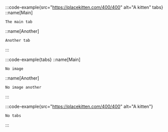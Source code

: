 :::code-example{src="https://placekitten.com/400/400" alt="A kitten" tabs}
::name[Main]
```
The main tab
```

::name[Another]
```
Another tab
```
:::

:::code-example{tabs}
::name[Main]
```
No image
```

::name[Another]
```
No image another
```
:::

:::code-example{src="https://placekitten.com/400/400" alt="A kitten"}
```
No tabs
```
:::